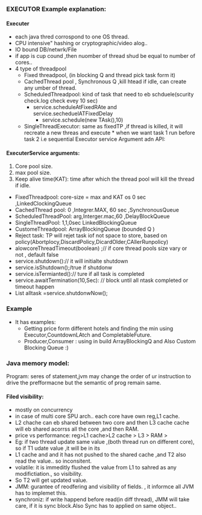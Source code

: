 ### EXECUTOR Example explanation:

 #### Executer 
* each java thred corrospond to one OS thread.
* CPU intensive" hashing or cryptographic/video alog..
* IO bound DB/netwrk/File
* if app is cup cound ,then nuomber of thread shud be equal to number of cores..
* 4 type of threadpool
   * Fixed threadpool, (in blocking Q and thread pick task form it)
   * CachedThread pool , Synchronous  Q ,kill htead if idle, can create any  umber of thread.
   * ScheduledThreadpool: kind of task that need to eb schduele(scurity check.log check evey 10 sec)
	 * service.scheduleAtFixedRAte and service.secheduelATFixedDelay
         * service.schedule(new TAsk(),10)
   * SingleThreadExecutor: same as fixedTP ,if thread is killed, it will recreate a new threas and execute
		 	*  when we want task 1 run before task 2 i.e sequential
 Executor service Argument adn API:
 

#### ExecuterService arguments:

 1. Core pool size.
 2. max pool size.
 3. Keep alive time(KAT): time after which the thread pool will kill the thread if idle.

* FixedThreadpool: core-size = max  and KAT os 0 sec ,LinkedClockingQueue
* CachedThread pool: 0 ,Integrer.MAX, 60 sec ,SynchronousQueue
* ScheduledThreadPool: arg,Interger.mac,60 ,DelayBlockQueue
* SingleThreadPool: 1,1,0sec LinkedBlockingQueue
* CustomeThreadpool: ArrayBlockingQueue (bounded Q )
* Reject task: TP will rejet task iof not space to store, based on policy(Abortplocy,DiscardPolicy,DicardOlder,CAllerRunpolicy)
* alowcoreThreadTimeout(boolean) ;// if core thread pools size vary or not , default false
* service.shutdown():// it will initialte shutdown
*  service.isShutdown();/true if shutdonw
* service.isTermianted():// ture if all task is completed
* service.awaitTermination(10,Sec): // block until all ntask completed or timeout happen
* List<Runnable> alltask =service.shutdonwNow();

### Example
 * It has examples:
   - Getting price form different hotels and finding the min using Executor,CountdownLAtch and CompletableFuture.
   - Producer,Consumer : using in build ArrayBlockingQ and Also Custom Blocking Queue :)
   
                
  ### Java memory model:
Program: seres of statement,jvm may change the order of ur instruction to drive the prefformacne but the semantic of prog remain same.

#### Filed visibility:
 * mostly on concurrency
 * in case of multi core SPU arch.. each core have own reg,L1 cache.
 * L2 chache can eb shared between two core and then L3 cache cache will eb shared acorrss all the core ,and then RAM.
 * price vs performance: reg>L1 cache>L2 cache > L3 > RAM > 
 * Eg: if two thread update same value ,(both thread run on different core), so if T1 udate value ,it will be in its
 * L1 cache and and it has not pushed to the shared cache ,and T2 also read the value.. so inconsitent.
 * volatile: it is immeditly flushed the value from L1 to sahred as any modifictiation., so visibility.
 * So T2 will get updated value.
 * JMM: gurantee of reodfering and visibility of fields. , it informce all JVM has to implemet this.
 * synchroniz: if write happend before read(in diff thread), JMM will take care, if it is sync block.Also Sync has to applied on same object..
	 
